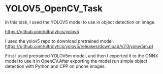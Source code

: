 # YOLOV5_OpenCV_Task
In this task, I used the YOLOV5 model to use in  object detection on image.

https://github.com/ultralytics/yolov5

I used the yolov5 repo to download pretrained model.
https://github.com/ultralytics/yolov5/releases/download/v7.0/yolov5m.pt


First I used pretrained YOLOV5m model, and then I exported it to the ONNX model to use it in OpenCV.After exporting the model run simple object detection with Python and CPP on phone images.
